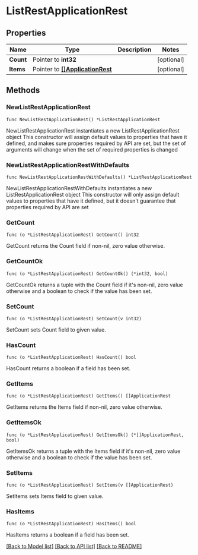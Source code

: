 # ListRestApplicationRest

## Properties

Name | Type | Description | Notes
------------ | ------------- | ------------- | -------------
**Count** | Pointer to **int32** |  | [optional] 
**Items** | Pointer to [**[]ApplicationRest**](ApplicationRest.md) |  | [optional] 

## Methods

### NewListRestApplicationRest

`func NewListRestApplicationRest() *ListRestApplicationRest`

NewListRestApplicationRest instantiates a new ListRestApplicationRest object
This constructor will assign default values to properties that have it defined,
and makes sure properties required by API are set, but the set of arguments
will change when the set of required properties is changed

### NewListRestApplicationRestWithDefaults

`func NewListRestApplicationRestWithDefaults() *ListRestApplicationRest`

NewListRestApplicationRestWithDefaults instantiates a new ListRestApplicationRest object
This constructor will only assign default values to properties that have it defined,
but it doesn't guarantee that properties required by API are set

### GetCount

`func (o *ListRestApplicationRest) GetCount() int32`

GetCount returns the Count field if non-nil, zero value otherwise.

### GetCountOk

`func (o *ListRestApplicationRest) GetCountOk() (*int32, bool)`

GetCountOk returns a tuple with the Count field if it's non-nil, zero value otherwise
and a boolean to check if the value has been set.

### SetCount

`func (o *ListRestApplicationRest) SetCount(v int32)`

SetCount sets Count field to given value.

### HasCount

`func (o *ListRestApplicationRest) HasCount() bool`

HasCount returns a boolean if a field has been set.

### GetItems

`func (o *ListRestApplicationRest) GetItems() []ApplicationRest`

GetItems returns the Items field if non-nil, zero value otherwise.

### GetItemsOk

`func (o *ListRestApplicationRest) GetItemsOk() (*[]ApplicationRest, bool)`

GetItemsOk returns a tuple with the Items field if it's non-nil, zero value otherwise
and a boolean to check if the value has been set.

### SetItems

`func (o *ListRestApplicationRest) SetItems(v []ApplicationRest)`

SetItems sets Items field to given value.

### HasItems

`func (o *ListRestApplicationRest) HasItems() bool`

HasItems returns a boolean if a field has been set.


[[Back to Model list]](../README.md#documentation-for-models) [[Back to API list]](../README.md#documentation-for-api-endpoints) [[Back to README]](../README.md)


